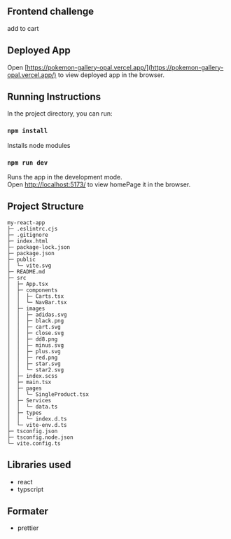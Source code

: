## Frontend challenge


add to cart

## Deployed App

Open [https://pokemon-gallery-opal.vercel.app/](https://pokemon-gallery-opal.vercel.app/) to view deployed app in the browser.

## Running Instructions

In the project directory, you can run:

### `npm install`

Installs node modules

### `npm run dev`

Runs the app in the development mode.\
Open [http://localhost:5173/]( http://localhost:5173/) to view homePage it in the browser.

## Project Structure

```
my-react-app
├─ .eslintrc.cjs
├─ .gitignore
├─ index.html
├─ package-lock.json
├─ package.json
├─ public
│  └─ vite.svg
├─ README.md
├─ src
│  ├─ App.tsx
│  ├─ components
│  │  ├─ Carts.tsx
│  │  └─ NavBar.tsx
│  ├─ images
│  │  ├─ adidas.svg
│  │  ├─ black.png
│  │  ├─ cart.svg
│  │  ├─ close.svg
│  │  ├─ dd8.png
│  │  ├─ minus.svg
│  │  ├─ plus.svg
│  │  ├─ red.png
│  │  ├─ star.svg
│  │  └─ star2.svg
│  ├─ index.scss
│  ├─ main.tsx
│  ├─ pages
│  │  └─ SingleProduct.tsx
│  ├─ Services
│  │  └─ data.ts
│  ├─ types
│  │  └─ index.d.ts
│  └─ vite-env.d.ts
├─ tsconfig.json
├─ tsconfig.node.json
└─ vite.config.ts

```

## Libraries used

-   react
-   typscript

## Formater

-   prettier
